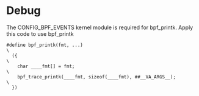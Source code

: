 # Debug


The CONFIG_BPF_EVENTS kernel module is required for bpf_printk.
Apply this code to use bpf_printk
```
#define bpf_printk(fmt, ...)                                                   \
  ({                                                                           \
    char ____fmt[] = fmt;                                                      \
    bpf_trace_printk(____fmt, sizeof(____fmt), ##__VA_ARGS__);                 \
  })
```
